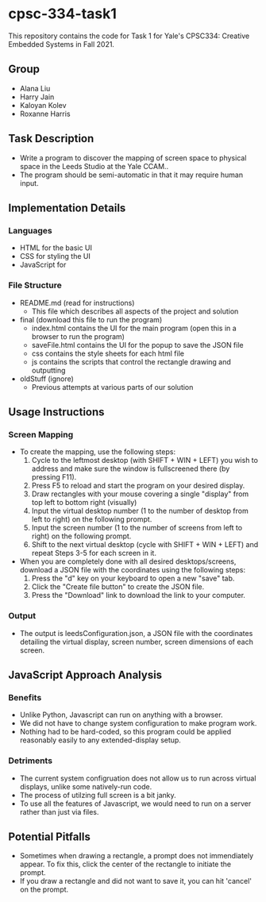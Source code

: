# cpsc-334-task1
This repository contains the code for Task 1 for Yale's CPSC334: Creative Embedded Systems in Fall 2021.

## Group
- Alana Liu
- Harry Jain
- Kaloyan Kolev
- Roxanne Harris


## Task Description
- Write a program to discover the mapping of screen space to physical space in the Leeds Studio at the Yale CCAM..
- The program should be semi-automatic in that it may require human input.


## Implementation Details

### Languages
- HTML for the basic UI
- CSS for styling the UI
- JavaScript for 

### File Structure
- README.md (read for instructions)
  - This file which describes all aspects of the project and solution
- final (download this file to run the program)
  - index.html contains the UI for the main program (open this in a browser to run the program)
  - saveFile.html contains the UI for the popup to save the JSON file
  - css contains the style sheets for each html file
  - js contains the scripts that control the rectangle drawing and outputting
- oldStuff (ignore)
  - Previous attempts at various parts of our solution


## Usage Instructions

### Screen Mapping
- To create the mapping, use the following steps:
  1. Cycle to the leftmost desktop (with SHIFT + WIN + LEFT) you wish to address and make sure the window is fullscreened there (by pressing F11).
  2. Press F5 to reload and start the program on your desired display.
  3. Draw rectangles with your mouse covering a single "display" from top left to bottom right (visually)
  4. Input the virtual desktop number (1 to the number of desktop from left to right) on the following prompt.
  5. Input the screen number (1 to the number of screens from left to right) on the following prompt.
  6. Shift to the next virtual desktop (cycle with SHIFT + WIN + LEFT) and repeat Steps 3-5 for each screen in it.
- When you are completely done with all desired desktops/screens, download a JSON file with the coordinates using the following steps:
  1. Press the "d" key on your keyboard to open a new "save" tab.
  2. Click the "Create file button" to create the JSON file.
  3. Press the "Download" link to download the link to your computer.

### Output
- The output is leedsConfiguration.json, a JSON file with the coordinates detailing the virtual display, screen number, screen dimensions of each screen.


## JavaScript Approach Analysis

### Benefits
- Unlike Python, Javascript can run on anything with a browser.
- We did not have to change system configuration to make program work.
- Nothing had to be hard-coded, so this program could be applied reasonably easily to any extended-display setup.

### Detriments
- The current system configruation does not allow us to run across virtual displays, unlike some natively-run code.
- The process of utilzing full screen is a bit janky.
- To use all the features of Javascript, we would need to run on a server rather than just via files.


## Potential Pitfalls
- Sometimes when drawing a rectangle, a prompt does not immendiately appear. To fix this, click the center of the rectangle to initiate the prompt.
- If you draw a rectangle and did not want to save it, you can hit 'cancel' on the prompt.
